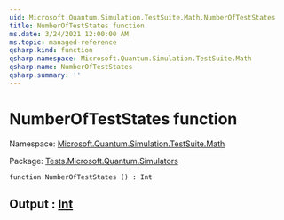 ```yaml
---
uid: Microsoft.Quantum.Simulation.TestSuite.Math.NumberOfTestStates
title: NumberOfTestStates function
ms.date: 3/24/2021 12:00:00 AM
ms.topic: managed-reference
qsharp.kind: function
qsharp.namespace: Microsoft.Quantum.Simulation.TestSuite.Math
qsharp.name: NumberOfTestStates
qsharp.summary: ''
---
```


# NumberOfTestStates function

Namespace: [Microsoft.Quantum.Simulation.TestSuite.Math](xref:Microsoft.Quantum.Simulation.TestSuite.Math)

Package: [Tests.Microsoft.Quantum.Simulators](https://nuget.org/packages/Tests.Microsoft.Quantum.Simulators)




```qsharp
function NumberOfTestStates () : Int
```


## Output : [Int](xref:microsoft.quantum.lang-ref.int)


